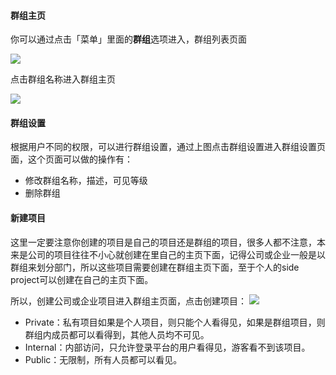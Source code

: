 #### 群组主页

你可以通过点击「菜单」里面的**群组**选项进入，群组列表页面

![](https://ws1.sinaimg.cn/large/006tNc79ly1fjb1oceknaj30rr04w751.jpg)

点击群组名称进入群组主页

![](https://ws1.sinaimg.cn/large/006tNc79ly1fjb1sklymtj30ru0ed75j.jpg)

#### 群组设置

根据用户不同的权限，可以进行群组设置，通过上图点击群组设置进入群组设置页面，这个页面可以做的操作有：

- 修改群组名称，描述，可见等级
- 删除群组

#### 新建项目

这里一定要注意你创建的项目是自己的项目还是群组的项目，很多人都不注意，本来是公司的项目往往不小心就创建在里自己的主页下面，记得公司或企业一般是以群组来划分部门，所以这些项目需要创建在群组主页下面，至于个人的side project可以创建在自己的主页下面。

所以，创建公司或企业项目进入群组主页面，点击创建项目：
![](https://ws2.sinaimg.cn/large/006tNc79ly1fjb2dhd6p4j30rq0iw76x.jpg)

- Private：私有项目如果是个人项目，则只能个人看得见，如果是群组项目，则群组内成员都可以看得到，其他人员均不可见。
- Internal：内部访问，只允许登录平台的用户看得见，游客看不到该项目。
- Public：无限制，所有人员都可以看见。

